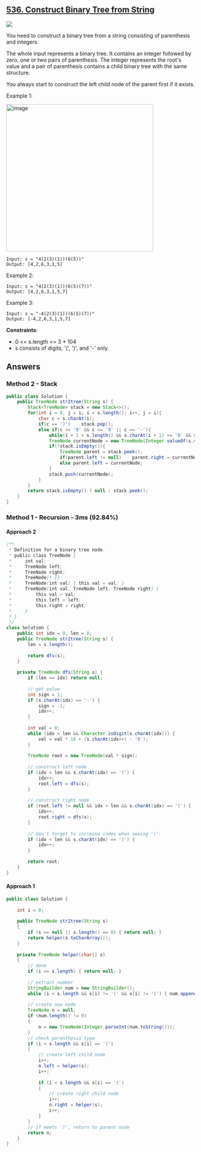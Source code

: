 ## [536. Construct Binary Tree from String](https://leetcode.com/problems/construct-binary-tree-from-string/)

![](https://github.com/weltond/DataStructure/blob/master/medium.PNG)

You need to construct a binary tree from a string consisting of parenthesis and integers.

The whole input represents a binary tree. It contains an integer followed by zero, one or two pairs of parenthesis. The integer represents the root's value and a pair of parenthesis contains a child binary tree with the same structure.

You always start to construct the left child node of the parent first if it exists.

 

Example 1:

<img width="393" alt="image" src="https://user-images.githubusercontent.com/9000286/155030370-efe30838-b3e7-4911-bf49-1bd68a5f04fb.png">

```
Input: s = "4(2(3)(1))(6(5))"
Output: [4,2,6,3,1,5]
```

Example 2:

```
Input: s = "4(2(3)(1))(6(5)(7))"
Output: [4,2,6,3,1,5,7]
```

Example 3:

```
Input: s = "-4(2(3)(1))(6(5)(7))"
Output: [-4,2,6,3,1,5,7]
``` 

**Constraints**:

- 0 <= s.length <= 3 * 104
- s consists of digits, '(', ')', and '-' only.

## Answers
### Method 2 - Stack

```java
public class Solution {
    public TreeNode str2tree(String s) {
        Stack<TreeNode> stack = new Stack<>();
        for(int i = 0, j = i; i < s.length(); i++, j = i){
            char c = s.charAt(i);
            if(c == ')')    stack.pop();
            else if(c >= '0' && c <= '9' || c == '-'){
                while(i + 1 < s.length() && s.charAt(i + 1) >= '0' && s.charAt(i + 1) <= '9') i++;
                TreeNode currentNode = new TreeNode(Integer.valueOf(s.substring(j, i + 1)));
                if(!stack.isEmpty()){
                    TreeNode parent = stack.peek();
                    if(parent.left != null)    parent.right = currentNode;
                    else parent.left = currentNode;
                }
                stack.push(currentNode);
            }
        }
        return stack.isEmpty() ? null : stack.peek();
    }
}
```

### Method 1 - Recursion - 3ms (92.84%)
#### Approach 2
```java
/**
 * Definition for a binary tree node.
 * public class TreeNode {
 *     int val;
 *     TreeNode left;
 *     TreeNode right;
 *     TreeNode() {}
 *     TreeNode(int val) { this.val = val; }
 *     TreeNode(int val, TreeNode left, TreeNode right) {
 *         this.val = val;
 *         this.left = left;
 *         this.right = right;
 *     }
 * }
 */
class Solution {
    public int idx = 0, len = 0;
    public TreeNode str2tree(String s) {
        len = s.length();
        
        return dfs(s);
    }
    
    private TreeNode dfs(String s) {
        if (len == idx) return null;
        
        // get value
        int sign = 1;
        if (s.charAt(idx) == '-') {
            sign = -1;
            idx++;
        } 
        
        int val = 0;
        while (idx < len && Character.isDigit(s.charAt(idx))) {
            val = val * 10 + (s.charAt(idx++) - '0');
        }
        
        TreeNode root = new TreeNode(val * sign);
        
        // construct left node
        if (idx < len && s.charAt(idx) == '(') {
            idx++;
            root.left = dfs(s);
        }
        
        // construct right node
        if (root.left != null && idx < len && s.charAt(idx) == '(') {
            idx++;
            root.right = dfs(s);
        }
        
        // don't forget to increase index when seeing ')'
        if (idx < len && s.charAt(idx) == ')') {
            idx++;
        }
        
        return root;
    }
}
```
#### Approach 1

```java
public class Solution {
    
    int i = 0;
    
    public TreeNode str2tree(String s) 
    {
        if (s == null || s.length() == 0) { return null; }
        return helper(s.toCharArray());
    }
    
    private TreeNode helper(char[] s)
    {
        // done
        if (i == s.length) { return null; }
        
        // extract number
        StringBuilder num = new StringBuilder();
        while (i < s.length && s[i] != '(' && s[i] != ')') { num.append(s[i]); i++; }
        
        // create new node
        TreeNode n = null;
        if (num.length() != 0)
        {
            n = new TreeNode(Integer.parseInt(num.toString()));
        }
        // check parenthesis type
        if (i < s.length && s[i] == '(')
        {
            // create left child node
            i++;
            n.left = helper(s);
            i++;
            
            if (i < s.length && s[i] == '(')
            {
                // create right child node
                i++;
                n.right = helper(s);
                i++;
            }
        }
        // if meets ')', return to parent node
        return n;
    }
}
```
